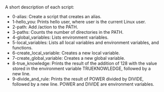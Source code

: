 A short description of each script:
+ 0-alias: Create a script that creates an alias.
+ 1-hello_you: Prints hello user, where user is the current Linux user.
+ 2-path: Add /action to the PATH.
+ 3-paths: Counts the number of directories in the PATH.
+ 4-global_variables: Lists environment variables.
+ 5-local_variables: Lists all local variables and environment variables, and functions.
+ 6-create_local_variable: Creates a new local variable.
+ 7-create_global_variable: Creates a new global variable.
+ 8-true_knowledge: Prints the result of the addition of 128 with the value stored in the environment variable TRUEKNOWLEDGE, followed by a new line.
+ 9-divide_and_rule: Prints the result of POWER divided by DIVIDE, followed by a new line. POWER and DIVIDE are environment variables.
 
